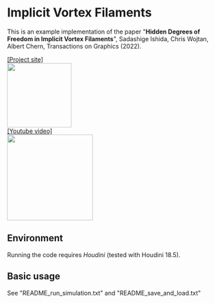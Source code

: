 # Implicit Vortex Filaments

This is an example implementation of the paper "**Hidden Degrees of Freedom in Implicit Vortex Filaments**", Sadashige Ishida, Chris Wojtan, Albert Chern, Transactions on Graphics (2022). 

[[Project site]][P]  
<a href="https://sadashigeishida.bitbucket.io/implicit_filaments/">  <img src="https://sadashigeishida.bitbucket.io/implicit_filaments/TorusKnotComp.jpg" height="150px"> </a>  
[[Youtube video]][Y]  
<a href="https://youtu.be/f6YL37L5a9w"><img src="https://i.ytimg.com/vi/f6YL37L5a9w/0.jpg" width="200px"></a>

[Y]:https://youtu.be/f6YL37L5a9w
[P]:https://sadashigeishida.bitbucket.io/implicit_filaments/  


## Environment
Running the code requires *Houdini* (tested with Houdini 18.5).

## Basic usage
See "README_run_simulation.txt" and "README_save_and_load.txt"
